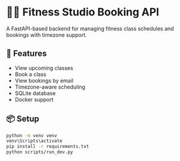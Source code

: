 # 🧘‍♀️ Fitness Studio Booking API

A FastAPI-based backend for managing fitness class schedules and bookings with timezone support.

## 🚀 Features

- View upcoming classes
- Book a class
- View bookings by email
- Timezone-aware scheduling
- SQLite database
- Docker support

## 📦 Setup

```bash
python -m venv venv
venv\Scripts\activate
pip install -r requirements.txt
python scripts/run_dev.py